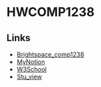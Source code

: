 # HWCOMP1238
## Links
- [Brightspace_comp1238](https://learn.georgebrown.ca/d2l/home/334969)
- [MyNotion](https://maize-switch-837.notion.site/18237c8d901d80ffa4e1dc4d28844ef2?v=7024e08928824900a3cb363eaeeca7ce&pvs=4)
- [W3School](https://www.w3schools.com)
- [Stu_view](https://stuview.georgebrown.ca)
